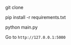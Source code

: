 
git clone <repo-url>

pip install -r requirements.txt

python main.py

Go to `http://127.0.0.1:5000`

